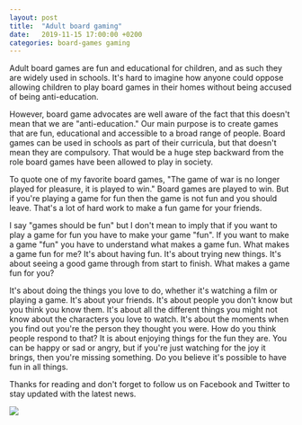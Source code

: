 ```yaml
---
layout: post
title:  "Adult board gaming"
date:   2019-11-15 17:00:00 +0200
categories: board-games gaming
---
```

Adult board games are fun and educational for children, and as such they are widely used in schools. It's hard to imagine how anyone could oppose allowing children to play board games in their homes without being accused of being anti-education.

However, board game advocates are well aware of the fact that this doesn't mean that we are "anti-education." Our main purpose is to create games that are fun, educational and accessible to a broad range of people. Board games can be used in schools as part of their curricula, but that doesn't mean they are compulsory. That would be a huge step backward from the role board games have been allowed to play in society.

To quote one of my favorite board games, "The game of war is no longer played for pleasure, it is played to win." Board games are played to win. But if you're playing a game for fun then the game is not fun and you should leave. That's a lot of hard work to make a fun game for your friends.

I say "games should be fun" but I don't mean to imply that if you want to play a game for fun you have to make your game "fun". If you want to make a game "fun" you have to understand what makes a game fun. What makes a game fun for me? It's about having fun. It's about trying new things. It's about seeing a good game through from start to finish. What makes a game fun for you?

It's about doing the things you love to do, whether it's watching a film or playing a game. It's about your friends. It's about people you don't know but you think you know them. It's about all the different things you might not know about the characters you love to watch. It's about the moments when you find out you're the person they thought you were. How do you think people respond to that? It is about enjoying things for the fun they are. You can be happy or sad or angry, but if you're just watching for the joy it brings, then you're missing something. Do you believe it's possible to have fun in all things.

Thanks for reading and don't forget to follow us on Facebook and Twitter to stay updated with the latest news.

[![](https://1.bp.blogspot.com/-lbGJJIm-lvE/Xc57dfsLkqI/AAAAAAAABKg/I_fexrqDIyEq0I9Obfm2iPL1UfcnkV7xQCLcBGAsYHQ/s320/adults%2Bboardgaming.jpeg)](https://havetoget.com/us/board%20games)